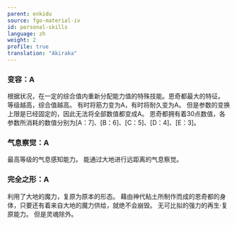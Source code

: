 ```yaml
---
parent: enkidu
source: fgo-material-iv
id: personal-skills
language: zh
weight: 2
profile: true
translation: "Akiraka"
---
```


### 变容：A

根据状况，在一定的综合值内重新分配能力值的特殊技能。恩奇都最大的特征。
等级越高，综合值越高。
有时将筋力变为A，有时将耐久变为A。
但是参数的变换上限是已经固定的，因此无法将全部数值都变成A。
恩奇都拥有着30点数值，各参数所消耗的数值分别为[A：7]、[B：6]、[C：5]、[D：4]、[E：3]。

### 气息察觉：A

最高等级的气息感知能力。
能通过大地进行远距离的气息察觉。

### 完全之形：A

利用了大地的魔力，复原为原本的形态。
藉由神代粘土所制作而成的恩奇都的身体，只要还有着来自大地的魔力供给，就绝不会崩毁。
无可比拟的强力的再生·复原能力。
但是灵魂除外。
